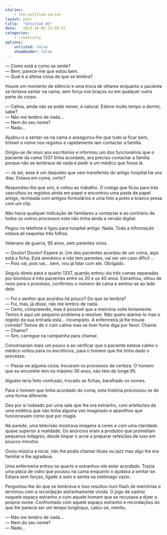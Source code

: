 ```yaml
---
stories:
    - the-untitled-series
layout: post
title:  "Untitled #3"
date:   2013-10-05 23:59:37
categories: 
    - creativity
options:
    unlisted: false
    showHeader: false
---
```

— Como está e como se sente?    
— Bem, parece-me que estou bem.    
— Qual é a última coisa de que se lembra?    

Houve um momento de silêncio e uma troca de olhares enquanto o paciente se tentava sentar na cama, sem força nos braços ou em qualquer outra parte do corpo.

— Calma, ainda não se pode mexer, é natural. Esteve muito tempo a dormir, sabe?    
— Não me lembro de nada…    
— Nem do seu nome?    
— Nada…    

Ajudou-o a sentar-se na cama e assegurou-lhe que tudo ia ficar bem, tinham o nome nos registos e rapidamente iam contactar a família.

Dirigiu-se de novo aos escritórios e informou um dos funcionários que o paciente da cama 1337 tinha acordado, era preciso contactar a família porque não se lembrava de nada e pedir a um médico que fosse lá.

— Já sei, esse é um daqueles que veio transferido do antigo hospital há uns dias. Estava em coma, certo?

Respondeu-lhe que sim, e voltou ao trabalho. O colega que ficou para trás vasculhou os registos ainda em papel e encontrou uma pasta de papel antigo, recheada com antigos formulários e uma foto a preto e branco presa com um clip. 

Não havia qualquer indicação de familiares a contactar e ao contrário de todos os outros processos este não tinha ainda a versão digital.

Pegou no telefone e ligou para hospital antigo. Nada. Toda a informação estava ali naquelas três folhas. 

Veterano de guerra, 95 anos, sem parentes vivos.

— Doutor! Doutor! Espere aí. Um dos pacientes acordou de um coma, aqui está a ficha. Está amnésico e não tem parentes, vai ser um caso díficil …    
— Pois vai, pois vai… bem, vou já falar com ele. Obrigado.    

Seguiu direto para o quarto 1337, quando entrou viu três camas separadas por biombos e três pacientes entre os 20 e os 40 anos. Estranhou, olhou de novo para o processo, confirmou o número da cama e sentou-se ao lado dele.

— Foi o senhor que acordou há pouco? Do que se lembra?    
— Fui, mas, já disse, não me lembro de nada.    
— Certo, compreendo, mas é possível que a memória volte lentamente. Temos é aqui um pequeno problema a resolver. Não quero alarmá-lo mas o registo da sua entrada está… incompleto. A enfermeira já lhe trouxe comida? Temos de ir com calma mas se tiver fome diga por favor. Chame.    
— Chamo?    
— Sim, carregue na campainha para chamar.    

Conversaram mais um pouco e ao verificar que o paciente estava calmo o médico voltou para os escritórios, para o homem que lhe tinha dado o processo. 

— Passa-se alguma coisa, trocaram os processos de certeza. O homem que eu encontrei tem no máximo 30 anos, não tem de longe 95.

Alguém teria feito confusão, trocado as fichas, baralhado os nomes. 

Para o homem que tinha acordado do coma, esta história processou-se de uma forma diferente.

Deu por si rodeado por uma sala que lhe era estranho, com artefactos de uma estética que não tinha alguma vez imaginado e aparelhos que funcionavam como que por magia. 

Na parede, uma televisão mostrava imagens a cores e com uma claridade quase superior à realidade. Os anúncios eram a produtos que prometiam pequenos milagres, desde limpar o acne a preparar refeições de luxo em poucos minutos.

Ouviu música a tocar, não lhe podia chamar blues ou jazz mas algo lhe era familiar e lhe agradava.

Uma enfermeira entrou no quarto e estranhou ele estar acordado. Trazia uma placa de vidro que pousou na cama enquanto o ajudava a sentar-se. Estava sem forças, ligado a soro e sentia oa estômago vazio.

Perguntou-lhe do que se lembrava e isso resultou num flash de memórias e terminou com a recordação estranhamente vívida. O jogo de xadrez naquele espaço estranho e com aquele homem que se recusava a dizer o próprio nome. Confrontado com aquele espaço estranho e recordações do que lhe parecia ser um tempo longínquo, calou-se, mentiu.

— Não me lembro de nada…    
— Nem do seu nome?    
— Nada…    
